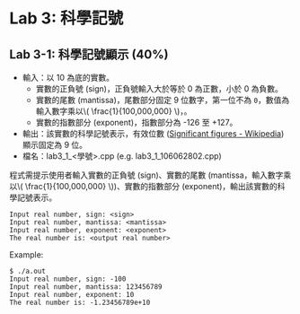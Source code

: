 # Lab 3: 科學記號

## Lab 3-1: 科學記號顯示 (40%)

* 輸入：以 10 為底的實數。
  * 實數的正負號 (sign)，正負號輸入大於等於 0 為正數，小於 0 為負數。
  * 實數的尾數 (mantissa)，尾數部分固定 9 位數字，第一位不為 `0`，數值為輸入數字乘以\\( \frac{1}{100,000,000} \\)，。
  * 實數的指數部分 (exponent)，指數部分為 -126 至 +127。
* 輸出：該實數的科學記號表示，有效位數 ([Significant figures - Wikipedia](https://en.wikipedia.org/wiki/Significant_figures)) 顯示固定為 9 位。
* 檔名：lab3_1_<學號>.cpp (e.g. lab3_1_106062802.cpp)

程式需提示使用者輸入實數的正負號 (sign)、實數的尾數 (mantissa，輸入數字乘以\\( \frac{1}{100,000,000} \\))、實數的指數部分 (exponent)，輸出該實數的科學記號表示。

```text
Input real number, sign: <sign>
Input real number, mantissa: <mantissa>
Input real number, exponent: <exponent>
The real number is: <output real number>
```

Example:

```console
$ ./a.out
Input real number, sign: -100
Input real number, mantissa: 123456789
Input real number, exponent: 10
The real number is: -1.23456789e+10
```
